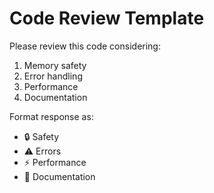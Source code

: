 # Code Review Template

Please review this code considering:
1. Memory safety
2. Error handling
3. Performance
4. Documentation

Format response as:
- 🔒 Safety
- ⚠️ Errors
- ⚡ Performance
- 📝 Documentation 